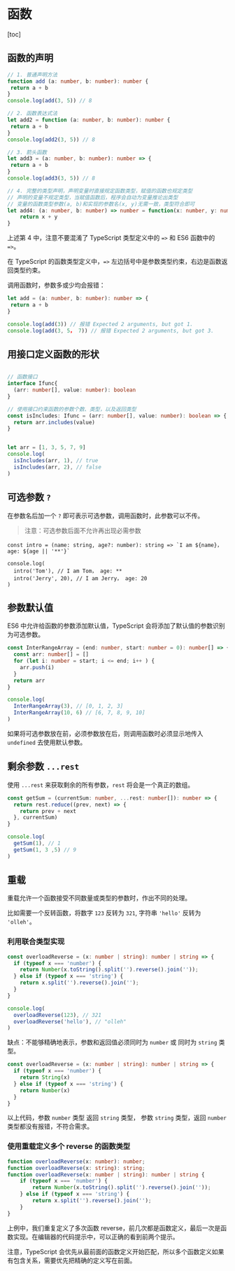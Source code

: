# 函数

[toc]

## 函数的声明

```ts
// 1. 普通声明方法
function add (a: number, b: number): number {
 return a + b
}
console.log(add(3, 5)) // 8

// 2. 函数表达式法
let add2 = function (a: number, b: number): number {
 return a + b
}
console.log(add2(3, 5)) // 8

// 3. 箭头函数
let add3 = (a: number, b: number): number => {
 return a + b
}
console.log(add3(3, 5)) // 8

// 4. 完整的类型声明，声明变量时直接规定函数类型，赋值的函数也规定类型
// 声明的变量不规定类型，当赋值函数后，程序会自动为变量推论出类型
// 变量的函数类型参数(a, b)和实现的参数名(x, y)无需一致，类型符合即可
let add4: (a: number, b: number) => number = function(x: number, y: number): number {
    return x + y
}
```

上述第 4 中，注意不要混淆了 TypeScript 类型定义中的 `=>` 和 ES6 函数中的 `=>`。

在 TypeScript 的函数类型定义中，`=>` 左边括号中是参数类型约束，右边是函数返回类型约束。

调用函数时，参数多或少均会报错：

```ts
let add = (a: number, b: number): number => {
 return a + b
}

console.log(add(3)) // 报错 Expected 2 arguments, but got 1.
console.log(add(3, 5， 7)) // 报错 Expected 2 arguments, but got 3.

```

## 用接口定义函数的形状

```ts

// 函数接口
interface Ifunc{
  (arr: number[], value: number): boolean
}

// 使用接口约束函数的参数个数、类型，以及返回类型
const isIncludes: Ifunc = (arr: number[], value: number): boolean => {
  return arr.includes(value)
}


let arr = [1, 3, 5, 7, 9]
console.log(
  isIncludes(arr, 1), // true
  isIncludes(arr, 2), // false
)

```

## 可选参数 `?`

在参数名后加一个 `?` 即可表示可选参数，调用函数时，此参数可以不传。

> 注意：可选参数后面不允许再出现必需参数

```TS
const intro = (name: string, age?: number): string => `I am ${name}， age: ${age || '**'}`

console.log(
  intro('Tom'), // I am Tom， age: **
  intro('Jerry', 20), // I am Jerry， age: 20
)

```

## 参数默认值

ES6 中允许给函数的参数添加默认值，TypeScript 会将添加了默认值的参数识别为可选参数。

```ts
const InterRangeArray = (end: number, start: number = 0): number[] => {
  const arr: number[] = []
  for (let i: number = start; i <= end; i++ ) {
    arr.push(i)
  }
  return arr
}

console.log(
  InterRangeArray(3), // [0, 1, 2, 3]
  InterRangeArray(10, 6) // [6, 7, 8, 9, 10]
)
```

如果将可选参数放在前，必须参数放在后，则调用函数时必须显示地传入 `undefined` 去使用默认参数。

## 剩余参数 `...rest`

使用 `...rest` 来获取剩余的所有参数，`rest` 将会是一个真正的数组。

```ts
const getSum = (currentSum: number, ...rest: number[]): number => {
  return rest.reduce((prev, next) => {
    return prev + next
  }, currentSum)
}

console.log(
  getSum(1), // 1
  getSum(1, 3 ,5) // 9
)

```

## 重载

重载允许一个函数接受不同数量或类型的参数时，作出不同的处理。

比如需要一个反转函数，将数字 `123` 反转为 `321`, 字符串 `'hello'` 反转为 `'olleh'`。

### 利用联合类型实现

```ts
const overloadReverse = (x: number | string): number | string => {
  if (typeof x === 'number') {
    return Number(x.toString().split('').reverse().join(''));
  } else if (typeof x === 'string') {
    return x.split('').reverse().join('');
  }
}

console.log(
  overloadReverse(123), // 321
  overloadReverse('hello'), // "olleh"
)
```

缺点：不能够精确地表示，参数和返回值必须同时为 `number` 或 同时为 `string` 类型。

```ts
const overloadReverse = (x: number | string): number | string => {
  if (typeof x === 'number') {
    return String(x)
  } else if (typeof x === 'string') {
    return Number(x)
  }
}
```

以上代码，参数 `number` 类型 返回 `string` 类型， 参数 `string` 类型，返回 `number` 类型都没有报错，不符合需求。

### 使用重载定义多个 reverse 的函数类型

```ts
function overloadReverse(x: number): number;
function overloadReverse(x: string): string;
function overloadReverse(x: number | string): number | string {
    if (typeof x === 'number') {
        return Number(x.toString().split('').reverse().join(''));
    } else if (typeof x === 'string') {
        return x.split('').reverse().join('');
    }
}
```

上例中，我们重复定义了多次函数 reverse，前几次都是函数定义，最后一次是函数实现。在编辑器的代码提示中，可以正确的看到前两个提示。

注意，TypeScript 会优先从最前面的函数定义开始匹配，所以多个函数定义如果有包含关系，需要优先把精确的定义写在前面。
